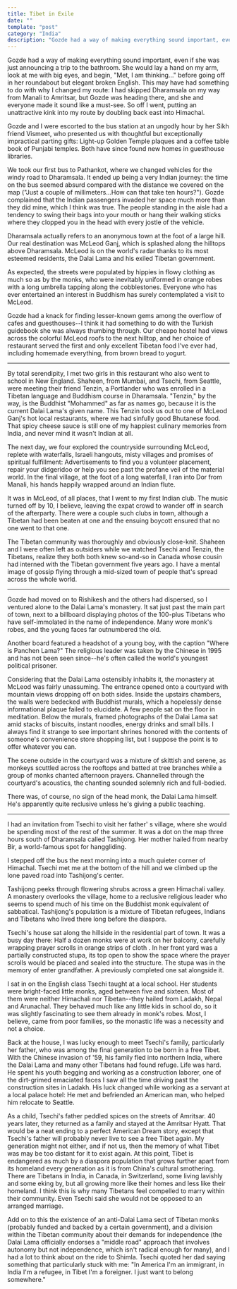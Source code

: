 ```yaml
---
title: Tibet in Exile
date: ""
template: "post"
category: "India"
description: "Gozde had a way of making everything sound important, even if she was just announcing a trip to the bathroom.  ..."
---
```


Gozde had a way of making everything sound important, even if she was just announcing a trip to the bathroom. She would lay a hand on my arm, look at me with big eyes, and begin, "Met, I am thinking..." before going off in her roundabout but elegant broken English. This may have had something to do with why I changed my route: I had skipped Dharamsala on my way from Manali to Amritsar, but Gozde was heading there, and she and everyone made it sound like a must-see. So off I went, putting an unattractive kink into my route by doubling back east into Himachal.
 
Gozde and I were escorted to the bus station at an ungodly hour by her Sikh friend Vismeet, who presented us with thoughtful but exceptionally impractical parting gifts: Light-up Golden Temple plaques and a coffee table book of Punjabi temples. Both have since found new homes in guesthouse libraries.
 
We took our first bus to Pathankot, where we changed vehicles for the windy road to Dharamsala. It ended up being a very Indian journey: the time on the bus seemed absurd compared with the distance we covered on the map ("Just a couple of millimeters...How can that take ten hours?"). Gozde complained that the Indian passengers invaded her space much more than they did mine, which I think was true. The people standing in the aisle had a tendency to swing their bags into your mouth or hang their walking sticks where they clopped you in the head with every jostle of the vehicle.
 
Dharamsala actually refers to an anonymous town at the foot of a large hill. Our real destination was McLeod Ganj, which is splashed along the hilltops above Dharamsala. McLeod is on the world's radar thanks to its most esteemed residents, the Dalai Lama and his exiled Tibetan government.
 
As expected, the streets were populated by hippies in flowy clothing as much so as by the monks, who were inevitably uniformed in orange robes with a long umbrella tapping along the cobblestones. Everyone who has ever entertained an interest in Buddhism has surely contemplated a visit to McLeod.
 
Gozde had a knack for finding lesser-known gems among the overflow of cafes and guesthouses--I think it had something to do with the Turkish guidebook she was always thumbing through. Our cheapo hostel had views across the colorful McLeod roofs to the next hilltop, and her choice of restaurant served the first and only excellent Tibetan food I've ever had, including homemade everything, from brown bread to yogurt.
 
 * * *
 
By total serendipity, I met two girls in this restaurant who also went to school in New England. Shaheen, from Mumbai, and Tsechi, from Seattle, were meeting their friend Tenzin, a Portlander who was enrolled in a Tibetan language and Buddhism course in Dharamsala. "Tenzin," by the way, is the Buddhist "Mohammed" as far as names go, because it is the current Dalai Lama's given name. This Tenzin took us out to one of McLeod Ganj's hot local restaurants, where we had sinfully good Bhutanese food. That spicy cheese sauce is still one of my happiest culinary memories from India, and never mind it wasn't Indian at all.
 
The next day, we four explored the countryside surrounding McLeod, replete with waterfalls, Israeli hangouts, misty villages and promises of spiritual fulfillment: Advertisements to find you a volunteer placement, repair your didgeridoo or help you see past the profane veil of the material world. In the final village, at the foot of a long waterfall, I ran into Dor from Manali, his hands happily wrapped around an Indian flute.
 
It was in McLeod, of all places, that I went to my first Indian club. The music turned off by 10, I believe, leaving the expat crowd to wander off in search of the afterparty. There were a couple such clubs in town, although a Tibetan had been beaten at one and the ensuing boycott ensured that no one went to that one.
 
The Tibetan community was thoroughly and obviously close-knit. Shaheen and I were often left as outsiders while we watched Tsechi and Tenzin, the Tibetans, realize they both both knew so-and-so in Canada whose cousin had interned with the Tibetan government five years ago. I have a mental image of gossip flying through a mid-sized town of people that's spread across the whole world.
 
 * * *
 
Gozde had moved on to Rishikesh and the others had dispersed, so I ventured alone to the Dalai Lama's monastery. It sat just past the main part of town, next to a billboard displaying photos of the 100-plus Tibetans who have self-immolated in the name of independence. Many wore monk's robes, and the young faces far outnumbered the old.
 
Another board featured a headshot of a young boy, with the caption "Where is Panchen Lama?"  The religious leader was taken by the Chinese in 1995 and has not been seen since--he's often called the world's youngest political prisoner.
 
Considering that the Dalai Lama ostensibly inhabits it, the monastery at McLeod was fairly unassuming. The entrance opened onto a courtyard with mountain views dropping off on both sides. Inside the upstairs chambers, the walls were bedecked with Buddhist murals, which a hopelessly dense informational plaque failed to elucidate. A few people sat on the floor in meditation. Below the murals, framed photographs of the Dalai Lama sat amid stacks of biscuits, instant noodles, energy drinks and small bills. I always find it strange to see important shrines honored with the contents of someone's convenience store shopping list, but I suppose the point is to offer whatever you can.
 
The scene outside in the courtyard was a mixture of skittish and serene, as monkeys scuttled across the rooftops  and batted at tree branches while a group of monks chanted afternoon prayers. Channelled through the courtyard's acoustics, the chanting sounded solemnly rich and full-bodied.
 
There was, of course, no sign of the head monk, the Dalai Lama himself. He's apparently quite reclusive unless he's giving a public teaching.
 
 * * *
 
I had an invitation from Tsechi to visit her father' s village, where she would be spending most of the rest of the summer. It was a dot on the map three hours south of Dharamsala called Tashijong. Her mother hailed from nearby Bir, a world-famous spot for hanggliding.
 
I stepped off the bus the next morning into a much quieter corner of Himachal. Tsechi met me at the bottom of the hill and we climbed up the lone paved road into Tashijong's center.
 
Tashijong peeks through flowering shrubs across a green Himachali valley. A monastery overlooks the village, home to a reclusive religious leader who seems to spend much of his time on the Buddhist monk equivalent of sabbatical. Tashijong's population is a mixture of Tibetan refugees, Indians and Tibetans who lived there long before the diaspora.
 
Tsechi's house sat along the hillside in the residential part of town. It was a busy day there:  Half a dozen monks were at work on her balcony, carefully wrapping prayer scrolls in orange strips of cloth . In her front yard was a partially constructed stupa, its top open to show the space where the prayer scrolls would be placed and sealed into the structure. The stupa was in the memory of enter grandfather. A previously completed one sat alongside it.
 
I sat in on the English class Tsechi taught at a local school. Her students were bright-faced little monks, aged between five and sixteen. Most of them were neither Himachali nor Tibetan--they hailed from Ladakh, Nepal and Arunachal. They behaved much like any little kids in school do, so it was slightly fascinating to see them already in monk's robes. Most, I believe, came from poor families, so the monastic life was a necessity and not a choice.
 
Back at the house, I was lucky enough to meet Tsechi's family, particularly her father, who was among the final generation to be born in a free Tibet.  With the Chinese invasion of '59, his family fled into northern India, where the Dalai Lama and many other Tibetans had found refuge. Life was hard. He spent his youth begging and working as a construction laborer, one of the dirt-grimed emaciated faces I saw all the time driving past the construction sites in Ladakh. His luck changed while working as a servant at a local palace hotel: He met and befriended an American man, who helped him relocate to Seattle.
 
As a child, Tsechi's father peddled spices on the streets of Amritsar. 40 years later, they returned as a family and stayed at the Amritsar Hyatt. That would be a neat ending to a perfect American Dream story, except that Tsechi's father will probably never live to see a free Tibet again. My generation might not either, and if not us, then the memory of what Tibet was may be too distant for it to exist again. At this point, Tibet is endangered as much by a diaspora population that grows further apart from its homeland every generation as it is from China's cultural smothering. There are Tibetans in India, in Canada, in Switzerland, some living lavishly and some eking by, but all growing more like their homes and less like their homeland. I think this is why many Tibetans feel compelled to marry within their community. Even Tsechi said she would not be opposed to an arranged marriage.
 
Add on to this the existence of an anti-Dalai Lama sect of Tibetan monks (probably funded and backed by a certain government), and a division within the Tibetan community about their demands for independence (the Dalai Lama officially endorses a "middle road" approach that involves autonomy but not independence, which isn't radical enough for many), and I had a lot to think about on the ride to Shimla. Tsechi quoted her dad saying something that particularly stuck with me: "In America I'm an immigrant, in India I'm a refugee, in Tibet I'm a foreigner. I just want to belong somewhere."
